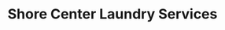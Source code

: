 ---
title: "Shore Center Laundry Services"
url: /euclid/shore-center-laundry-services/
shop: laundry
---